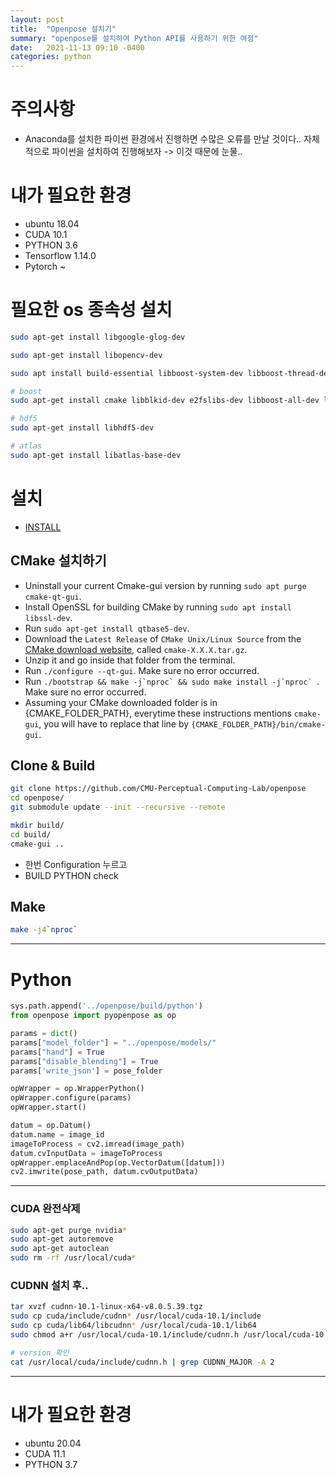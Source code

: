 ```yaml
---
layout: post
title:  "Openpose 설치기"
summary: "openpose를 설치하여 Python API를 사용하기 위한 여정"
date:   2021-11-13 09:10 -0400
categories: python
---
```


# 주의사항

- Anaconda를 설치한 파이썬 환경에서 진행하면 수많은 오류를 만날 것이다.. 자체적으로 파이썬을 설치하여 진행해보자 -> 이것 때문에 눈물..

# 내가 필요한 환경

- ubuntu 18.04
- CUDA 10.1
- PYTHON 3.6
- Tensorflow 1.14.0
- Pytorch ~

# 필요한 os 종속성 설치

```sh
sudo apt-get install libgoogle-glog-dev

sudo apt-get install libopencv-dev

sudo apt install build-essential libboost-system-dev libboost-thread-dev libboost-program-options-dev libboost-test-dev libgoogle-golg-dev protobuf-compiler libprotobuf-dev

# boost
sudo apt-get install cmake libblkid-dev e2fslibs-dev libboost-all-dev libaudit-dev

# hdf5
sudo apt-get install libhdf5-dev

# atlas
sudo apt-get install libatlas-base-dev
```

# 설치

- [INSTALL](https://github.com/CMU-Perceptual-Computing-Lab/openpose/blob/master/doc/installation/1_prerequisites.md)

## CMake 설치하기

- Uninstall your current Cmake-gui version by running `sudo apt purge cmake-qt-gui`.
- Install OpenSSL for building CMake by running `sudo apt install libssl-dev`.
- Run `sudo apt-get install qtbase5-dev`.
- Download the `Latest Release` of `CMake Unix/Linux Source` from the [CMake download website](https://cmake.org/download/), called `cmake-X.X.X.tar.gz`.
- Unzip it and go inside that folder from the terminal.
- Run `./configure --qt-gui`. Make sure no error occurred.
- Run ``./bootstrap && make -j`nproc` && sudo make install -j`nproc` ``. Make sure no error occurred.
- Assuming your CMake downloaded folder is in {CMAKE_FOLDER_PATH}, everytime these instructions mentions `cmake-gui`, you will have to replace that line by `{CMAKE_FOLDER_PATH}/bin/cmake-gui`.

## Clone & Build

```sh
git clone https://github.com/CMU-Perceptual-Computing-Lab/openpose
cd openpose/
git submodule update --init --recursive --remote
```

```sh
mkdir build/
cd build/
cmake-gui ..
```

- 한번 Configuration 누르고
- BUILD PYTHON check

## Make

```sh
make -j4`nproc`
```

---

# Python

```python
sys.path.append('../openpose/build/python')
from openpose import pyopenpose as op

params = dict()
params["model_folder"] = "../openpose/models/"
params["hand"] = True
params["disable_blending"] = True
params['write_json'] = pose_folder

opWrapper = op.WrapperPython()
opWrapper.configure(params)
opWrapper.start()

datum = op.Datum()
datum.name = image_id
imageToProcess = cv2.imread(image_path)
datum.cvInputData = imageToProcess
opWrapper.emplaceAndPop(op.VectorDatum([datum]))
cv2.imwrite(pose_path, datum.cvOutputData)
```

---

### CUDA 완전삭제

```sh
sudo apt-get purge nvidia* 
sudo apt-get autoremove 
sudo apt-get autoclean
sudo rm -rf /usr/local/cuda*
```

### CUDNN 설치 후..

```sh
tar xvzf cudnn-10.1-linux-x64-v8.0.5.39.tgz
sudo cp cuda/include/cudnn* /usr/local/cuda-10.1/include
sudo cp cuda/lib64/libcudnn* /usr/local/cuda-10.1/lib64
sudo chmod a+r /usr/local/cuda-10.1/include/cudnn.h /usr/local/cuda-10.1/lib64/libcudnn*

# version 확인
cat /usr/local/cuda/include/cudnn.h | grep CUDNN_MAJOR -A 2
```

---

# 내가 필요한 환경

- ubuntu 20.04
- CUDA 11.1
- PYTHON 3.7

